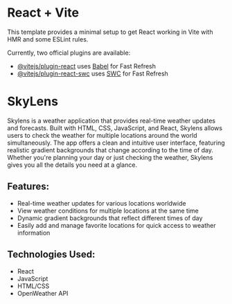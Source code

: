 # React + Vite

This template provides a minimal setup to get React working in Vite with HMR and some ESLint rules.

Currently, two official plugins are available:

- [@vitejs/plugin-react](https://github.com/vitejs/vite-plugin-react/blob/main/packages/plugin-react/README.md) uses [Babel](https://babeljs.io/) for Fast Refresh
- [@vitejs/plugin-react-swc](https://github.com/vitejs/vite-plugin-react-swc) uses [SWC](https://swc.rs/) for Fast Refresh


# SkyLens

Skylens is a weather application that provides real-time weather updates and forecasts. Built with HTML, CSS, JavaScript, and React, Skylens allows users to check the weather for multiple locations around the world simultaneously. The app offers a clean and intuitive user interface, featuring realistic gradient backgrounds that change according to the time of day. Whether you're planning your day or just checking the weather, Skylens gives you all the details you need at a glance.

Features:
-

- Real-time weather updates for various locations worldwide
- View weather conditions for multiple locations at the same time
- Dynamic gradient backgrounds that reflect different times of day
- Easily add and manage favorite locations for quick access to weather information


Technologies Used:
-
- React
- JavaScript
- HTML/CSS
- OpenWeather API

